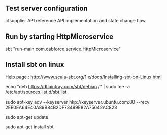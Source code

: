 Test server configuration
---------------------------

cfsupplier API reference API implementation and state change flow. 


Run by starting HttpMicroservice
--------------------------------

sbt "run-main com.cabforce.service.HttpMicroservice"


Install sbt on linux
--------------------

Help page :  http://www.scala-sbt.org/1.x/docs/Installing-sbt-on-Linux.html

echo "deb https://dl.bintray.com/sbt/debian /" | sudo tee -a /etc/apt/sources.list.d/sbt.list

sudo apt-key adv --keyserver hkp://keyserver.ubuntu.com:80 --recv 2EE0EA64E40A89B84B2DF73499E82A75642AC823

sudo apt-get update

sudo apt-get install sbt
